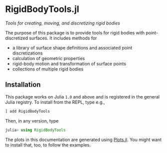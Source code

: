 # RigidBodyTools.jl

*Tools for creating, moving, and discretizing rigid bodies*

The purpose of this package is to provide tools for rigid bodies with
point-discretized surfaces. It includes methods for

* a library of surface shape definitions and associated point discretizations
* calculation of geometric properties
* rigid-body motion and transformation of surface points
* collections of multiple rigid bodies

## Installation

This package works on Julia `1.0` and above and is registered in the general Julia registry. To install from the REPL, type
e.g.,
```julia
] add RigidBodyTools
```

Then, in any version, type
```julia
julia> using RigidBodyTools
```

The plots in this documentation are generated using [Plots.jl](http://docs.juliaplots.org/latest/).
You might want to install that, too, to follow the examples.
